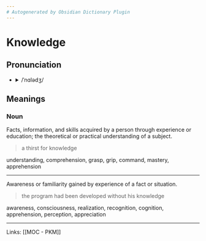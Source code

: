```yaml
---
# Autogenerated by Obsidian Dictionary Plugin
---
```


# Knowledge

## Pronunciation

- <details><summary>/ˈnɑlədʒ/</summary><audio controls><source src="https://lex-audio.useremarkable.com/mp3/knowledge_us_1.mp3"></audio></details>

## Meanings

### Noun

Facts, information, and skills acquired by a person through experience or education; the theoretical or practical understanding of a subject.

> a thirst for knowledge

understanding, comprehension, grasp, grip, command, mastery, apprehension

---

Awareness or familiarity gained by experience of a fact or situation.

> the program had been developed without his knowledge

awareness, consciousness, realization, recognition, cognition, apprehension, perception, appreciation

***

Links: [[MOC - PKM]]
